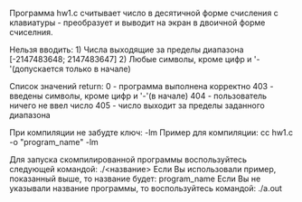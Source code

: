 Программа hw1.c считывает число в десятичной форме счисления с клавиатуры - преобразует и выводит на экран в двоичной форме счиселния.

Нельзя вводить: 1) Числа выходящие за пределы диапазона [-2147483648; 2147483647] 2) Любые символы, кроме цифр и '-'(допускается только в начале)

Список значений return: 0 - программа выполнена корректно 403 - введены символы, кроме цифр и '-'(в начале) 404 - пользователь ничего не ввел число 405 - число выходит за пределы заданного диапазона

При компиляции не забудте ключ: -lm Пример для компиляции: cc hw1.c -o "program_name" -lm

Для запуска скомпилированной программы воспользуйтесь следующей командой: ./<название> Если Вы использовали пример, показанный выше, то название будет: program_name Если Вы не указывали название программы, то воспользуйтесь командой: ./a.out